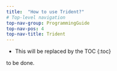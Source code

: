 ```yaml
---
title:  "How to use Trident?"
# Top-level navigation
top-nav-group: ProgrammingGuide
top-nav-pos: 4
top-nav-title: Trident
---
```


* This will be replaced by the TOC
{:toc}

to be done.